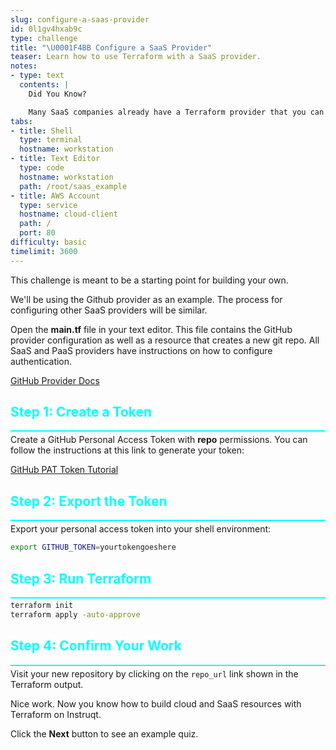 ```yaml
---
slug: configure-a-saas-provider
id: 0l1gv4hxab9c
type: challenge
title: "\U0001F4BB Configure a SaaS Provider"
teaser: Learn how to use Terraform with a SaaS provider.
notes:
- type: text
  contents: |
    Did You Know?

    Many SaaS companies already have a Terraform provider that you can use.
tabs:
- title: Shell
  type: terminal
  hostname: workstation
- title: Text Editor
  type: code
  hostname: workstation
  path: /root/saas_example
- title: AWS Account
  type: service
  hostname: cloud-client
  path: /
  port: 80
difficulty: basic
timelimit: 3600
---
```

<style type="text/css" rel="stylesheet">
hr.cyan { background-color: cyan; color: cyan; height: 2px; margin-bottom: -10px; }
h2.cyan { color: cyan; }
</style>This challenge is meant to be a starting point for building your own.

We'll be using the Github provider as an example. The process for configuring other SaaS providers will be similar.

Open the **main.tf** file in your text editor. This file contains the GitHub provider configuration as well as a resource that creates a new git repo. All SaaS and PaaS providers have instructions on how to configure authentication.

[GitHub Provider Docs](https://registry.terraform.io/providers/integrations/github/latest/docs)

<h2 class="cyan">Step 1: Create a Token</h2>
<hr class="cyan">

Create a GitHub Personal Access Token with **repo** permissions. You can follow the instructions at this link to generate your token:

[GitHub PAT Token Tutorial](https://docs.github.com/en/authentication/keeping-your-account-and-data-secure/creating-a-personal-access-token)

<h2 class="cyan">Step 2: Export the Token</h2>
<hr class="cyan">

Export your personal access token into your shell environment:

```bash
export GITHUB_TOKEN=yourtokengoeshere
```

<h2 class="cyan">Step 3: Run Terraform</h2>
<hr class="cyan">

```bash
terraform init
terraform apply -auto-approve
```

<h2 class="cyan">Step 4: Confirm Your Work</h2>
<hr class="cyan">

Visit your new repository by clicking on the `repo_url` link shown in the Terraform output.

Nice work. Now you know how to build cloud and SaaS resources with Terraform on Instruqt.

Click the **Next** button to see an example quiz.